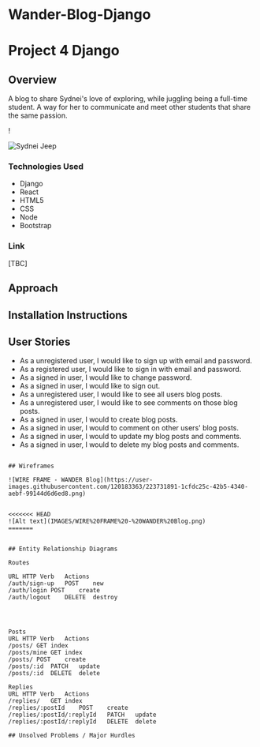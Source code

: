 # Wander-Blog-Django

# Project 4 Django

## Overview

A blog to share Sydnei's love of exploring, while juggling being a full-time student. A way for her to communicate and meet other students that share the same passion.

!

![Sydnei Jeep](https://user-images.githubusercontent.com/120183363/223731849-24d7a3ed-6d07-45df-9b2f-903b9200eaaf.jpeg)




### Technologies Used

- Django
- React
- HTML5
- CSS
- Node
- Bootstrap


### Link

[TBC]

## Approach

## Installation Instructions

## User Stories

- As a unregistered user, I would like to sign up with email and password.
- As a registered user, I would like to sign in with email and password.
- As a signed in user, I would like to change password.
- As a signed in user, I would like to sign out.
- As a unregistered user, I would like to see all users blog posts.
- As a unregistered user, I would like to see comments on those blog posts.
- As a signed in user, I would to create blog posts.
- As a signed in user, I would to comment on other users' blog posts.
- As a signed in user, I would to update my blog posts and comments.
- As a signed in user, I would to delete my blog posts and comments.
```

## Wireframes

![WIRE FRAME - WANDER Blog](https://user-images.githubusercontent.com/120183363/223731891-1cfdc25c-42b5-4340-aebf-99144d6d6ed8.png)


<<<<<<< HEAD
![Alt text](IMAGES/WIRE%20FRAME%20-%20WANDER%20Blog.png)
=======


## Entity Relationship Diagrams

Routes

URL	HTTP Verb	Actions
/auth/sign-up	POST	new
/auth/login	POST	create
/auth/logout	DELETE	destroy




Posts
URL	HTTP Verb	Actions
/posts/	GET	index
/posts/mine	GET	index
/posts/	POST	create
/posts/:id	PATCH	update
/posts/:id	DELETE	delete

Replies
URL	HTTP Verb	Actions
/replies/	GET	index
/replies/:postId	POST	create
/replies/:postId/:replyId	PATCH 	update
/replies/:postId/:replyId	DELETE	delete

## Unsolved Problems / Major Hurdles
